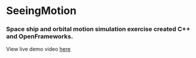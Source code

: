 # SeeingMotion

### Space ship and orbital motion simulation exercise created C++ and OpenFrameworks.
View live demo video [here](https://www.youtube.com/watch?v=f9UII7F3X54&ab_channel=EricMoore)
